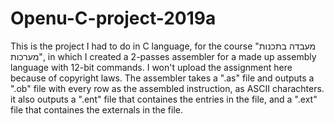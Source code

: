 # Openu-C-project-2019a
This is the project I had to do in C language, for the course "מעבדה בתכנות מערכות", in which I created a 2-passes assembler for a made up assembly language with 12-bit commands. I won't upload the assignment here because of copyright laws. The assembler takes a ".as" file and outputs a ".ob" file with every row as the assembled instruction, as ASCII charachters. it also outputs a ".ent" file that containes the entries in the file, and a ".ext" file that containes the externals in the file.
